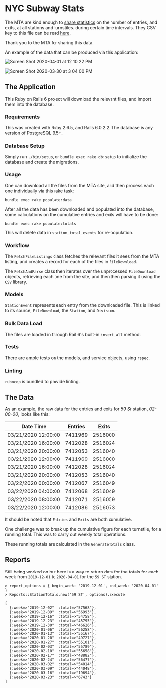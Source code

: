 # NYC Subway Stats

The MTA are kind enough to [share statistics](http://web.mta.info/developers/turnstile.html) on the number of entries, and exits, at all stations and turnstiles. during certain time intervals. They CSV key to this file can be read [here](http://web.mta.info/developers/resources/nyct/turnstile/ts_Field_Description.txt). 

Thank you to the MTA for sharing this data. 

An example of the data that can be produced via this application:

![Screen Shot 2020-04-01 at 12 10 22 PM](https://user-images.githubusercontent.com/485873/78160342-52d3fc80-7433-11ea-8549-160eed50271f.png)

![Screen Shot 2020-03-30 at 3 04 00 PM](https://user-images.githubusercontent.com/485873/78089873-1dd69400-73b8-11ea-9d29-419f2c3454d9.png)

## The Application

This Ruby on Rails 6 project will download the relevant files, and import them into the database. 

### Requirements

This was created with Ruby 2.6.5, and Rails 6.0.2.2. The database is any version of PostgreSQL 9.5+. 

### Database Setup

Simply run `./bin/setup`, or `bundle exec rake db:setup` to initialize the database and create the migrations.

### Usage

One can download all the files from the MTA site, and then process each one individually via this rake task:

```
bundle exec rake populate:data
```

After all the data has been downloaded and populated into the database, some calculations on the cumulative entries and exits will have to be done:

```
bundle exec rake populate:totals
```

This will delete data in `station_total_events` for re-population.

### Workflow

The `FetchFileListings` class fetches the relevant files it sees from the MTA listing, and creates a record for each of the files in `FileDownload`. 

The `FetchAndParse` class then iterates over the unprocessed `FileDownload` objects, retrieving each one from the site, and then then parsing it using the `CSV` library.


### Models

`StationEvent` represents each entry from the downloaded file. This is linked to its source, `FileDownload`, the `Station`, and `Division`. 

### Bulk Data Load

The files are loaded in through Rail 6's built-in `insert_all` method. 

### Tests

There are ample tests on the models, and service objects, using `rspec`. 

### Linting

`rubocop` is bundled to provide linting.

## The Data

As an example, the raw data for the entries and exits for *59 St* station, *02-00-00*, looks like this:


| Date Time             | Entries  | Exits     | 
|-----------------------|----------|-----------|
| 03/21/2020 12:00:00   | 7411969  | 2516000   |
| 03/21/2020 16:00:00   | 7412028  | 2516024   | 
| 03/21/2020 20:00:00   | 7412053  | 2516040   |  
| 03/21/2020 12:00:00   | 7411969  | 2516000   |
| 03/21/2020 16:00:00   | 7412028  | 2516024   |                                       
| 03/21/2020 20:00:00   | 7412053  | 2516040   |                                          
| 03/22/2020 00:00:00   | 7412067  | 2516049   |                                         
| 03/22/2020 04:00:00   | 7412068  | 2516049   |                                    
| 03/22/2020 08:00:00   | 7412071  | 2516059   |                                         
| 03/22/2020 12:00:00   | 7412086  | 2516073   |    

It should be noted that `Entries` and `Exits` are both cumulative.

One challenge was to break up the cumulative figure for each turnstile, for a running total. This was to carry out weekly total operations.

These running totals are calculated in the `GenerateTotals` class.  

## Reports

Still being worked on but here is a way to return data for the totals for each week from `2019-12-01` to `2020-04-01` for the `59 ST` station. 


```
> report_options = { begin_week: '2019-12-01', end_week: '2020-04-01' }
> Reports::StationTotals.new('59 ST', options).execute

[
  {:week=>"2019-12-02", :total=>"57568"},
  {:week=>"2019-12-09", :total=>"56993"},
  {:week=>"2019-12-16", :total=>"54758"},
  {:week=>"2019-12-23", :total=>"45795"},
  {:week=>"2019-12-30", :total=>"46626"},
  {:week=>"2020-01-06", :total=>"56258"},
  {:week=>"2020-01-13", :total=>"55167"},
  {:week=>"2020-01-20", :total=>"49727"},
  {:week=>"2020-01-27", :total=>"55101"},
  {:week=>"2020-02-03", :total=>"55789"},
  {:week=>"2020-02-10", :total=>"55658"},
  {:week=>"2020-02-17", :total=>"48882"},
  {:week=>"2020-02-24", :total=>"56477"},
  {:week=>"2020-03-02", :total=>"54014"},
  {:week=>"2020-03-09", :total=>"44048"},
  {:week=>"2020-03-16", :total=>"19694"},
  {:week=>"2020-03-23", :total=>"6743"}
]
```
